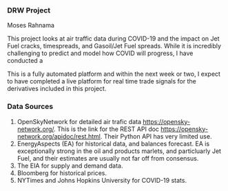 ### DRW Project
Moses Rahnama

This project looks at air traffic data during COVID-19 and the impact on Jet Fuel cracks, timespreads, and Gasoil/Jet Fuel spreads.
While it is incredibly challenging to predict and model how COVID will progress, I have conducted a 

This is a fully automated platform and within the next week or two, I expect to have completed a live platform for real time trade signals for the derivatives included in this project.

### Data Sources
1) OpenSkyNetwork for detailed air trafic data https://opensky-network.org/. This is the link for the REST API doc https://opensky-network.org/apidoc/rest.html. Their Python API has very limited use.
2) EnergyAspects (EA) for historical data, and balances forecast. EA is exceptionally strong in the oil and products marlets, and particluarly Jet Fuel, and their estimates are usually not far off from consensus.
3) The EIA for supply and demand data.
4) Bloomberg for historical prices.
5) NYTimes and Johns Hopkins University for COVID-19 stats.

